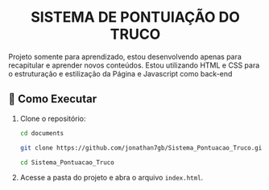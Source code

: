 <h1 align=center>SISTEMA DE PONTUIAÇÃO DO TRUCO</h1>

<p>Projeto somente para aprendizado, estou desenvolvendo apenas para recapitular e aprender novos conteúdos. Estou utilizando HTML e CSS para o estruturação e estilização da Página e Javascript como back-end</p>

## 📂 Como Executar

1. Clone o repositório:
    ```bash
   cd documents
   ```
    
   ```bash
   git clone https://github.com/jonathan7gb/Sistema_Pontuacao_Truco.git
   ```
   
   ```bash
   cd Sistema_Pontuacao_Truco
   ```
2. Acesse a pasta do projeto e abra o arquivo ``index.html``.
